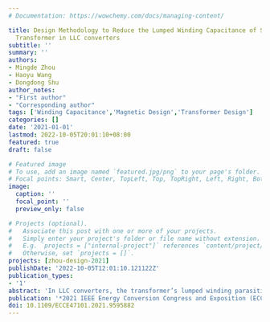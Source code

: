 ```yaml
---
# Documentation: https://wowchemy.com/docs/managing-content/

title: Design Methodology to Reduce the Lumped Winding Capacitance of Spiral Winding
  Transformer in LLC converters
subtitle: ''
summary: ''
authors:
- Mingde Zhou
- Haoyu Wang
- Dongdong Shu
author_notes:
- "First author"
- "Corresponding author"
tags: ['Winding Capacitance','Magnetic Design','Transformer Design']
categories: []
date: '2021-01-01'
lastmod: 2022-10-05T20:01:10+08:00
featured: true
draft: false

# Featured image
# To use, add an image named `featured.jpg/png` to your page's folder.
# Focal points: Smart, Center, TopLeft, Top, TopRight, Left, Right, BottomLeft, Bottom, BottomRight.
image:
  caption: ''
  focal_point: ''
  preview_only: false

# Projects (optional).
#   Associate this post with one or more of your projects.
#   Simply enter your project's folder or file name without extension.
#   E.g. `projects = ["internal-project"]` references `content/project/deep-learning/index.md`.
#   Otherwise, set `projects = []`.
projects: [zhou-design-2021]
publishDate: '2022-10-05T12:01:10.121122Z'
publication_types:
- '1'
abstract: 'In LLC converters, the transformer’s lumped winding parasitic capacitance degrades the zero-voltage-switching performance as well as power delivery capability. However, the literature survey indicates that there is still a lack of a systematic methodology to guide the optimal winding of the transformer. In this paper, a method to reduce the parasitic capacitance is proposed. The mechanism of the parasitic lumped winding capacitance in spiral winding transformer is detailed. A performance comparison between the conventional winding and proposed winding is conducted experimentally. The experimental results show that using the proposed design, the lumped winding capacitance is reduced from 14.40pF/turn to 1.76pF/turn.'
publication: '*2021 IEEE Energy Conversion Congress and Exposition (ECCE)*'
doi: 10.1109/ECCE47101.2021.9595882
---
```

